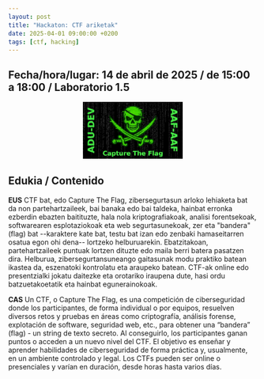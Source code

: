 ```yaml
---
layout: post
title: "Hackaton: CTF ariketak"
date: 2025-04-01 09:00:00 +0200
tags: [ctf, hacking]
---
```


## Fecha/hora/lugar: 14 de abril de 2025 / de 15:00 a 18:00 / Laboratorio 1.5

<div style="text-align: center;">
<img src="/assets/img/posts/aaf_adu.jpg" alt="Una bandera pirata con subtitulo Capture The Flag." title="Una bandera pirata con subtitulo Capture The Flag." width="40%" />
</div>

## Edukia / Contenido

**EUS** CTF bat, edo Capture The Flag, zibersegurtasun arloko lehiaketa bat da non partehartzaileek, bai banaka edo bai taldeka, hainbat erronka ezberdin ebazten baitituzte, hala nola kriptografiakoak, analisi forentsekoak, softwarearen esplotaziokoak eta web segurtasunekoak, zer eta "bandera" (flag) bat --karaktere kate bat, testu bat izan edo zenbaki hamaseitarren osatua egon ohi dena-- lortzeko helburuarekin. Ebatzitakoan, partehartzaileek puntuak lortzen dituzte edo maila berri batera pasatzen dira. Helburua, zibersegurtansuneango gaitasunak modu praktiko batean ikastea da, eszenatoki kontrolatu eta araupeko batean. CTF-ak online edo presentzialki jokatu daitezke eta orotariko iraupena dute, hasi ordu batzuetakoetatik eta hainbat egunerainokoak. 

**CAS** Un CTF, o Capture The Flag, es una competición de ciberseguridad donde los participantes, de forma individual o por equipos, resuelven diversos retos y pruebas en áreas como criptografía, análisis forense, explotación de software, seguridad web, etc., para obtener una “bandera” (flag) - un string de texto secreto. Al conseguirlo, los participantes ganan puntos o acceden a un nuevo nivel del CTF. El objetivo es enseñar y aprender habilidades de ciberseguridad de forma práctica y, usualmente, en un ambiente controlado y legal. Los CTFs pueden ser online o presenciales y varían en duración, desde horas hasta varios días.


